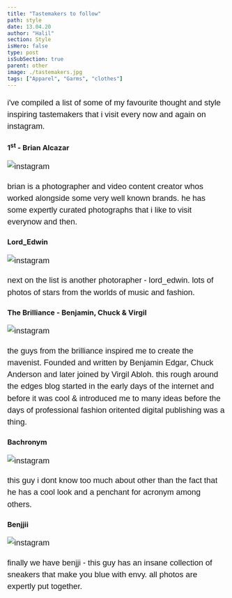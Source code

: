 ```yaml
---
title: "Tastemakers to follow"
path: style
date: 13.04.20
author: "Halil"
section: Style
isHero: false
type: post
isSubSection: true
parent: other
image: ./tastemakers.jpg
tags: ["Apparel", "Garms", "clothes"]
---
```

<style>

@import url('https://fonts.googleapis.com/css2?family=Marck+Script&display=swap');
@import url('https://fonts.googleapis.com/css2?family=Lato:ital,wght@0,400;0,700;1,400;1,700&display=swap');
@import url('https://fonts.googleapis.com/css2?family=Changa&display=swap');

div > .gatsby-resp-iframe-wrapper {
    width: 90%;
    padding-bottom: 155% !important;
    margin: 0 auto;
    border: 1px solid #ccc;
}

iframe {
    height: 100% !important;
}

p {
    font-size: 0.9rem;
    line-height: 1.85rem;
    font-family: 'Lato', sans-serif;
}

ul > li {
    font-size: 0.9rem;
    line-height: 1.45rem;
    letter-spacing: 0.025rem;
    font-family: 'Lato', sans-serif;
}

h4 {
    font-family: Arial, Helvetica, sans-serif;
    font-size: 1.4rem;
    letter-spacing: 0.005rem;
    color: #000000
    padding: 0;
    margin: 10px 0 30px 0;
}

@media (min-width: 768px) {

    p {
        font-size: 1.15rem;
        line-height: 1.7rem;
        font-family: 'Nunito', sans-serif;sans-serif;
    }

    ul > li {
        font-size: 1.05rem;
        line-height: 1.55rem;
        font-family: 'Nunito', sans-serif;sans-serif;
    }

    h4 {
        font-size: 1.8rem;
    }
}

@media (min-width: 1024px) {

    div > .gatsby-resp-iframe-wrapper {
        width: 55%;
        padding-bottom: 85% !important;
        margin: 0 auto;
    }

    iframe {
        height: 100% !important;
    }

    p {
        font-size: 1.15rem;
        line-height: 1.7rem;
        font-family: 'Nunito', sans-serif;sans-serif;
    }

    ul > li {
        font-size: 1.05rem;
        line-height: 1.55rem;
        font-family: 'Nunito', sans-serif;sans-serif;
    }

    h4 {
        font-size: 2rem;
    }
}

</style>

i've compiled a list of some of my favourite thought and style inspiring tastemakers that i visit every
now and again on instagram.

### 1<sup>st</sup> - Brian Alcazar

![instagram](BvGDMqoD5Hd)

brian is a photographer and video content creator whos worked alongside some very well known brands. 
he has some expertly curated photographs that i like to visit everynow and then. 	

### Lord_Edwin

![instagram](BbnK0afh9VZ)


next on the list is another photorapher - lord_edwin. 
lots of photos of stars from the worlds of music and fashion.

### The Brilliance - Benjamin, Chuck & Virgil

![instagram](BW3gMeKlC6i)

the guys from the brilliance inspired me to create the mavenist.
Founded and written by Benjamin Edgar, Chuck Anderson and later joined by Virgil Abloh.
this rough around the edges blog started in the early days of the internet and before it was cool & 
introduced me to many ideas before the days of professional fashion oritented digital publishing was a thing.

### Bachronym

![instagram](BedxaLSnRDY)

this guy i dont know too much about other than the fact that he has a cool look and a penchant for acronym
among others.

### Benjjii

![instagram](B7kJSSAHce9)

finally we have benjji - this guy has an insane collection of sneakers that make you blue with envy.
all photos are expertly put together.